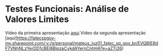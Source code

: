 # Testes Funcionais: Análise de Valores Limites

Vídeo da primeira apresentação [aqui](https://fatecspgov-my.sharepoint.com/:v:/g/personal/mateus_luz01_fatec_sp_gov_br/EQ-3aqygXAlCtMo5O79PKc8BZQT7O8_YQmVK471XAkK04A)
Vídeo da segunda apresentação [aqui]https://fatecspgov-my.sharepoint.com/:v:/g/personal/mateus_luz01_fatec_sp_gov_br/EVQBIE8dF7VNhNLzYerDD1cBEl8BjpzaCvkdAYernCnhHA?e=aZTj26)
